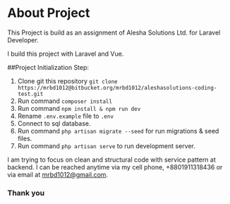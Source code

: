 # About Project

This Project is build as an assignment of Alesha Solutions Ltd. for Laravel Developer.

I build this project with Laravel and Vue. 

##Project Initialization Step:

1. Clone git this repository `git clone https://mrbd1012@bitbucket.org/mrbd1012/aleshasolutions-coding-test.git`
2. Run command `composer install`
3. Run command `npm install & npm run dev`
4. Rename `.env.example` file to `.env`
5. Connect to sql database. 
6. Run command `php artisan migrate --seed` for run migrations & seed files.
7. Run command `php artisan serve` to run development server. 

I am trying to focus on clean and structural code with service pattern at backend.
I can be reached anytime via my cell phone, +8801911318436 or via email at [mrbd1012@gmail.com](mailto:mrbd1012@gmail.com). 

### Thank you
